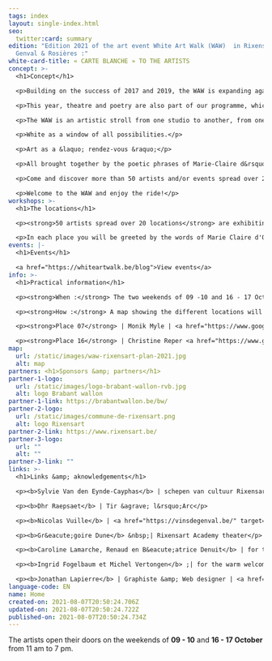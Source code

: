 ```yaml
---
tags: index
layout: single-index.html
seo:
  twitter:card: summary
edition: "Edition 2021 of the art event White Art Walk (WAW)  in Rixensart,
  Genval & Rosières :"
white-card-title: « CARTE BLANCHE » TO THE ARTISTS
concept: >-
  <h1>Concept</h1>

  <p>Building on the success of 2017 and 2019, the WAW is expanding again with new artists for its third edition.</p>

  <p>This year, theatre and poetry are also part of our programme, which welcomes students from the Acad&eacute;mie des arts de la parole de Rixensart and honours the Belgian poet Marie-Claire d'Orbaix (more information on this part of the programme in the "events" tab).</p>

  <p>The WAW is an artistic stroll from one studio to another, from one universe to another, from one vibration to another.</p>

  <p>White as a window of all possibilities.</p>

  <p>Art as a &laquo; rendez-vous &raquo;</p>

  <p>All brought together by the poetic phrases of Marie-Claire d&rsquo;Orbaix.</p>

  <p>Come and discover more than 50 artists and/or events spread over 20 locations in Rixensart, Genval and Rosi&egrave;res (<a href="https://waw2021.netlify.app/index/home/#about" target="_blank">see map and practical information)</a></p>

  <p>Welcome to the WAW and enjoy the ride!</p>
workshops: >-
  <h1>The locations</h1>

  <p><strong>50 artists spread over 20 locations</strong> are exhibiting their work or offering a theatrical or poetic break in the entities of Genval, Rixensart and Rosi&egrave;res</p>

  <p>In each place you will be greeted by the words of Marie Claire d'Orbaix as a prelude to multiple artistic discoveries.</p>
events: |-
  <h1>Events</h1>

  <a href="https://whiteartwalk.be/blog">View events</a>
info: >-
  <h1>Practical information</h1>

  <p><strong>When :</strong> The two weekends of 09 -10 and 16 - 17 October from 11am to 7pm</p>

  <p><strong>How :</strong> A map showing the different locations will be available for &euro;3 at the following 2 locations:</p>

  <p><strong>Place 07</strong> | Monik Myle | <a href="https://www.google.be/maps/place/Avenue+Gevaert+78,+1332+Rixensart/@50.7201125,4.4982201,17z/data=!3m1!4b1!4m5!3m4!1s0x47c3d72886df438b:0xbf82e9f82683f362!8m2!3d50.7201125!4d4.5004088?hl=fr" target="_blank">Genval - Avenue Gevaert 78</a></p>

  <p><strong>Place 16</strong> | Christine Reper <a href="https://www.google.be/maps/place/Rue+Jolie+18,+1331+Rixensart/@50.7299617,4.5395864,17z/data=!3m1!4b1!4m5!3m4!1s0x47c3d7a7227d9e47:0xea1ca3177b0c5ab!8m2!3d50.7299617!4d4.5417751?hl=fr" target="_blank">Rosi&egrave;res - Rue Jolie 18</a></p>
map:
  url: /static/images/waw-rixensart-plan-2021.jpg
  alt: map
partners: <h1>Sponsors &amp; partners</h1>
partner-1-logo:
  url: /static/images/logo-brabant-wallon-rvb.jpg
  alt: logo Brabant wallon
partner-1-link: https://brabantwallon.be/bw/
partner-2-logo:
  url: /static/images/commune-de-rixensart.png
  alt: logo Rixensart
partner-2-link: https://www.rixensart.be/
partner-3-logo:
  url: ""
  alt: ""
partner-3-link: ""
links: >-
  <h1>Links &amp; aknowledgements</h1>

  <p><b>Sylvie Van den Eynde-Cayphas</b> | schepen van cultuur Rixensart</p>

  <p><b>Dhr Raepsaet</b> | Tir &agrave; l&rsquo;Arc</p>

  <p><b>Nicolas Vuille</b> | <a href="https://vinsdegenval.be/" target="_blank">Vins de Genval</a></p>

  <p><b>Gr&eacute;goire Dune</b> &nbsp;| Rixensart Academy theater</p>

  <p><b>Caroline Lamarche, Renaud en B&eacute;atrice Denuit</b> | for the gathering around Marie-Claire d&rsquo;Orbaix</p>

  <p><b>Ingrid Fogelbaum et Michel Vertongen</b> ;| for the warm welcome in their home</p>

  <p><b>Jonathan Lapierre</b> | Graphiste &amp; Web designer | <a href="https://www.jonathanlapierre.be">www.jonathanlapierre.be</a> | <a href="https://www.creatsy.be">www.creatsy.be</a></p>
language-code: EN
name: Home
created-on: 2021-08-07T20:50:24.706Z
updated-on: 2021-08-07T20:50:24.722Z
published-on: 2021-08-07T20:50:24.734Z
---
```

The artists open their doors on the weekends of **09 - 10** and **16 - 17 October** from 11 am to 7 pm.
